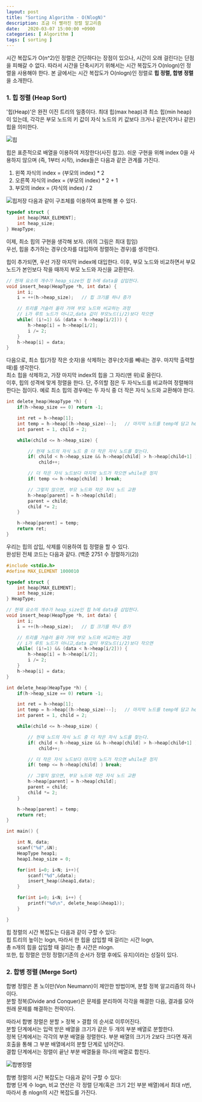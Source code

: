 ```yaml
---
layout: post
title: "Sorting Algorithm - O(NlogN)"
description: 조금 더 빨라진 정렬 알고리즘
date:   2020-03-07 15:00:00 +0900
categories: [ Algorithm ]
tags: [ sorting ]
---
```


시간 복잡도가 O(n^2)인 정렬은 간단하다는 장점이 있으나, 시간이 오래 걸린다는 단점을 피해갈 수 없다. 따라서 시간을 단축시키기 위해서는 시간 복잡도가 O(nlogn)인 정렬을 사용해야 한다.  본 글에서는 시간 복잡도가 O(nlogn)인 정렬로 **힙 정렬, 합병 정렬**을 소개한다.

### 1. 힙 정렬 (Heap Sort)
'힙(Heap)'은 완전 이진 트리의 일종이다. 최대 힙(max heap)과 최소 힙(min heap)이 있는데, 각각은 부모 노드의 키 값이 자식 노드의 키 값보다 크거나 같은(작거나 같은) 힙을 의미한다.

![힙](https://imgur.com/Yum328r.png)

힙은 표준적으로 배열을 이용하여 저장한다(사진 참고). 쉬운 구현을 위해 index 0을 사용하지 않으며 (즉, 1부터 시작), index들은 다음과 같은 관계를 가진다.

1) 왼쪽 자식의 index = (부모의 index) * 2
2) 오른쪽 자식의 index = (부모의 index) * 2 + 1
3) 부모의 index = (자식의 index) / 2

![힙저장](https://imgur.com/ylBc3Re.png)
다음과 같이 구조체를 이용하여 표현해 볼 수 있다.
```c++
typedef struct {
    int heap[MAX_ELEMENT];
    int heap_size;
} HeapType;
```


이제, 최소 힙의 구현을 생각해 보자. (위의 그림은 최대 힙임)  
우선, 힙을 추가하는 경우(숫자를 대입하여 정렬하는 경우)를 생각한다.  

힙이 추가되면, 우선 가장 마지막 index에 대입한다. 이후, 부모 노드와 비교하면서 부모 노드가 본인보다 작을 때까지 부모 노드와 자신을 교환한다.

```c++
// 현재 요소의 개수가 heap_size인 힙 h에 data을 삽입한다.
void insert_heap(HeapType *h, int data) {
    int i;
    i = ++(h->heap_size);   // 힙 크기를 하나 증가

    // 트리를 거슬러 올라 가며 부모 노드와 비교하는 과정
    // i가 루트 노드가 아니고,data 값이 부모노드(i/2)보다 작으면
    while( (i!=1) && (data < h->heap[i/2])) {
        h->heap[i] = h->heap[i/2];
        i /= 2;
    }
    h->heap[i] = data;
}
```

다음으로, 최소 힙(가장 작은 숫자)을 삭제하는 경우(숫자를 빼내는 경우. 마지막 출력할 때)를 생각한다.   
최소 힙을 삭제하고, 가장 마지막 index의 힙을 그 자리(맨 위)로 올린다.  
이후, 힙의 성격에 맞게 정렬을 한다. 단, 주의할 점은 두 자식노드를 비교하여 정렬해야 한다는 점이다. 예로 최소 힙의 경우에는 두 자식 중 더 작은 자식 노드와 교환해야 한다.

```c++
int delete_heap(HeapType *h) {
    if(h->heap_size == 0) return -1;

    int ret = h->heap[1];
    int temp = h->heap[(h->heap_size)--];   // 마지막 노드를 temp에 담고 heap_size를 1 줄임.
    int parent = 1, child = 2;

    while(child <= h->heap_size) {

        // 현재 노드의 자식 노드 중 더 작은 자식 노드를 찾는다.
        if( child < h->heap_size && h->heap[child] > h->heap[child+1] )
            child++;

        // 더 작은 자식 노드보다 마지막 노드가 작으면 while문 정지
        if( temp <= h->heap[child] ) break;

        // 그렇지 않으면, 부모 노드와 작은 자식 노드 교환
        h->heap[parent] = h->heap[child];
        parent = child;
        child *= 2;
    }

    h->heap[parent] = temp;
    return ret;
}
```
우리는 힙의 삽입, 삭제를 이용하여 힙 정렬을 할 수 있다.  
완성된 전체 코드는 다음과 같다. (백준 2751 수 정렬하기(2))
```c++
#include <stdio.h>
#define MAX_ELEMENT 1000010

typedef struct {
    int heap[MAX_ELEMENT];
    int heap_size;
} HeapType;

// 현재 요소의 개수가 heap_size인 힙 h에 data을 삽입한다.
void insert_heap(HeapType *h, int data) {
    int i;
    i = ++(h->heap_size);   // 힙 크기를 하나 증가

    // 트리를 거슬러 올라 가며 부모 노드와 비교하는 과정
    // i가 루트 노드가 아니고,data 값이 부모노드(i/2)보다 작으면
    while( (i!=1) && (data < h->heap[i/2])) {
        h->heap[i] = h->heap[i/2];
        i /= 2;
    }
    h->heap[i] = data;
}

int delete_heap(HeapType *h) {
    if(h->heap_size == 0) return -1;

    int ret = h->heap[1];
    int temp = h->heap[(h->heap_size)--];   // 마지막 노드를 temp에 담고 heap_size를 1 줄임.
    int parent = 1, child = 2;

    while(child <= h->heap_size) {

        // 현재 노드의 자식 노드 중 더 작은 자식 노드를 찾는다.
        if( child < h->heap_size && h->heap[child] > h->heap[child+1] )
            child++;

        // 더 작은 자식 노드보다 마지막 노드가 작으면 while문 정지
        if( temp <= h->heap[child] ) break;

        // 그렇지 않으면, 부모 노드와 작은 자식 노드 교환
        h->heap[parent] = h->heap[child];
        parent = child;
        child *= 2;
    }

    h->heap[parent] = temp;
    return ret;
}

int main() {

    int N, data;
    scanf("%d",&N);
    HeapType heap1;
    heap1.heap_size = 0;

    for(int i=0; i<N; i++){
        scanf("%d",&data);
        insert_heap(&heap1,data);
    }

    for(int i=0; i<N; i++) {
        printf("%d\n", delete_heap(&heap1));
    }

}
```

힙 정렬의 시간 복잡도는 다음과 같이 구할 수 있다:  
힙 트리의 높이는 logn, 따라서 한 힙을 삽입할 때 걸리는 시간 logn,  
총 n개의 힙을 삽입할 때 걸리는 총 시간은 nlogn.  
또한, 힙 정렬은 안정 정렬(기존의 순서가 정렬 후에도 유지)이라는 성질이 있다.

### 2. 합병 정렬 (Merge Sort)
합병 정렬은 폰 노이만(Von Neumann)이 제안한 방법이며, 분할 정복 알고리즘의 하나이다.  
분할 정복(Divide and Conquer)은 문제를 분리하여 각각을 해결한 다음, 결과를 모아 원래 문제를 해결하는 전략이다.  

따라서 합병 정렬은 분할 > 정복 > 결합 의 순서로 이루어진다.  
분할 단계에서는 입력 받은 배열을 크기가 같은 두 개의 부분 배열로 분할한다.  
정복 단계에서는 각각의 부분 배열을 정렬한다. 부분 배열의 크기가 2보다 크다면 재귀 호출을 통해 그 부분 배열에서의 분할 단계로 넘어간다.  
결합 단계에서는 정렬이 끝난 부분 배열들을 하나의 배열로 합친다.  

![합병정렬](https://imgur.com/RBNFwIC.png)

합병 정렬의 시간 복잡도는 다음과 같이 구할 수 있다:  
합병 단계 수 logn, 비교 연산은 각 정렬 단계(혹은 크기 2인 부분 배열)에서 최대 n번,  
따라서 총 nlogn의 시간 복잡도를 가진다.